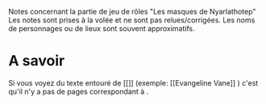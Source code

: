 Notes concernant la partie de jeu de rôles "Les masques de Nyarlathotep"
Les notes sont prises à la volée et ne sont pas relues/corrigées.
Les noms de personnages ou de lieux sont souvent approximatifs.

# A savoir

Si vous voyez du texte entouré de [[]] (exemple: [[Evangeline Vane]] ) c'est qu'il n'y a pas de pages correspondant à . 
